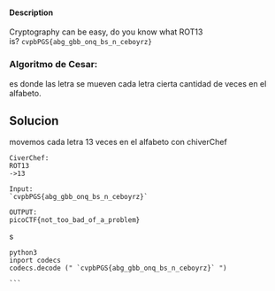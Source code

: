 #### Description

Cryptography can be easy, do you know what ROT13 is? `cvpbPGS{abg_gbb_onq_bs_n_ceboyrz}`

### Algoritmo de Cesar:
es donde las letra se mueven cada letra cierta cantidad de veces en el alfabeto.

## Solucion
movemos cada letra 13 veces en el alfabeto con chiverChef

````
CiverChef:
ROT13
->13

Input:
`cvpbPGS{abg_gbb_onq_bs_n_ceboyrz}`

OUTPUT:
picoCTF{not_too_bad_of_a_problem}
`````


s
````
python3
inport codecs
codecs.decode (" `cvpbPGS{abg_gbb_onq_bs_n_ceboyrz}` ")

```